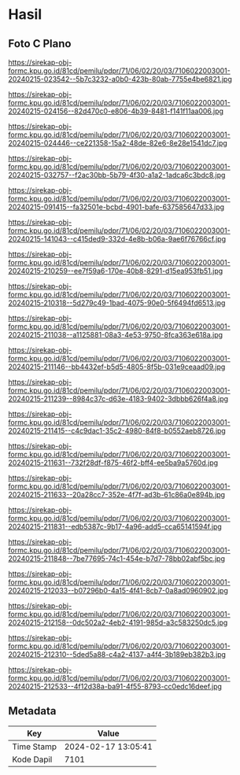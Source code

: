 # Hasil

## Foto C Plano

https://sirekap-obj-formc.kpu.go.id/81cd/pemilu/pdpr/71/06/02/20/03/7106022003001-20240215-023542--5b7c3232-a0b0-423b-80ab-7755e4be6821.jpg

https://sirekap-obj-formc.kpu.go.id/81cd/pemilu/pdpr/71/06/02/20/03/7106022003001-20240215-024156--82d470c0-e806-4b39-8481-f141f11aa006.jpg

https://sirekap-obj-formc.kpu.go.id/81cd/pemilu/pdpr/71/06/02/20/03/7106022003001-20240215-024446--ce221358-15a2-48de-82e6-8e28e1541dc7.jpg

https://sirekap-obj-formc.kpu.go.id/81cd/pemilu/pdpr/71/06/02/20/03/7106022003001-20240215-032757--f2ac30bb-5b79-4f30-a1a2-1adca6c3bdc8.jpg

https://sirekap-obj-formc.kpu.go.id/81cd/pemilu/pdpr/71/06/02/20/03/7106022003001-20240215-091415--fa32501e-bcbd-4901-bafe-637585647d33.jpg

https://sirekap-obj-formc.kpu.go.id/81cd/pemilu/pdpr/71/06/02/20/03/7106022003001-20240215-141043--c415ded9-332d-4e8b-b06a-9ae6f76766cf.jpg

https://sirekap-obj-formc.kpu.go.id/81cd/pemilu/pdpr/71/06/02/20/03/7106022003001-20240215-210259--ee7f59a6-170e-40b8-8291-d15ea953fb51.jpg

https://sirekap-obj-formc.kpu.go.id/81cd/pemilu/pdpr/71/06/02/20/03/7106022003001-20240215-210318--5d279c49-1bad-4075-90e0-5f6494fd6513.jpg

https://sirekap-obj-formc.kpu.go.id/81cd/pemilu/pdpr/71/06/02/20/03/7106022003001-20240215-211038--a1125881-08a3-4e53-9750-8fca363e618a.jpg

https://sirekap-obj-formc.kpu.go.id/81cd/pemilu/pdpr/71/06/02/20/03/7106022003001-20240215-211146--bb4432ef-b5d5-4805-8f5b-031e9ceaad09.jpg

https://sirekap-obj-formc.kpu.go.id/81cd/pemilu/pdpr/71/06/02/20/03/7106022003001-20240215-211239--8984c37c-d63e-4183-9402-3dbbb626f4a8.jpg

https://sirekap-obj-formc.kpu.go.id/81cd/pemilu/pdpr/71/06/02/20/03/7106022003001-20240215-211415--c4c9dac1-35c2-4980-84f8-b0552aeb8726.jpg

https://sirekap-obj-formc.kpu.go.id/81cd/pemilu/pdpr/71/06/02/20/03/7106022003001-20240215-211631--732f28df-f875-46f2-bff4-ee5ba9a5760d.jpg

https://sirekap-obj-formc.kpu.go.id/81cd/pemilu/pdpr/71/06/02/20/03/7106022003001-20240215-211633--20a28cc7-352e-4f7f-ad3b-61c86a0e894b.jpg

https://sirekap-obj-formc.kpu.go.id/81cd/pemilu/pdpr/71/06/02/20/03/7106022003001-20240215-211831--edb5387c-9b17-4a96-add5-cca65141594f.jpg

https://sirekap-obj-formc.kpu.go.id/81cd/pemilu/pdpr/71/06/02/20/03/7106022003001-20240215-211848--7be77695-74c1-454e-b7d7-78bb02abf5bc.jpg

https://sirekap-obj-formc.kpu.go.id/81cd/pemilu/pdpr/71/06/02/20/03/7106022003001-20240215-212033--b07296b0-4a15-4f41-8cb7-0a8ad0960902.jpg

https://sirekap-obj-formc.kpu.go.id/81cd/pemilu/pdpr/71/06/02/20/03/7106022003001-20240215-212158--0dc502a2-4eb2-4191-985d-a3c583250dc5.jpg

https://sirekap-obj-formc.kpu.go.id/81cd/pemilu/pdpr/71/06/02/20/03/7106022003001-20240215-212310--5ded5a88-c4a2-4137-a4f4-3b189eb382b3.jpg

https://sirekap-obj-formc.kpu.go.id/81cd/pemilu/pdpr/71/06/02/20/03/7106022003001-20240215-212533--4f12d38a-ba91-4f55-8793-cc0edc16deef.jpg


## Metadata

| Key        | Value               |
| ---------- | ------------------- |
| Time Stamp | 2024-02-17 13:05:41 |
| Kode Dapil | 7101                |



